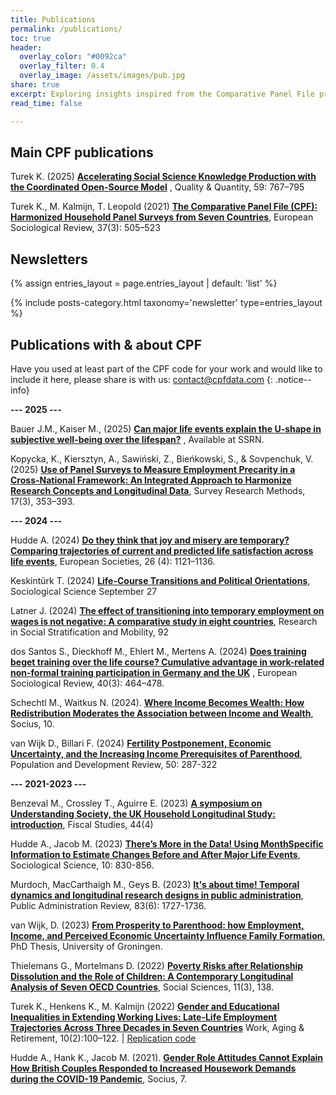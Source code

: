 ```yaml
---
title: Publications
permalink: /publications/
toc: true
header:
  overlay_color: "#0092ca"
  overlay_filter: 0.4
  overlay_image: /assets/images/pub.jpg
share: true 
excerpt: Exploring insights inspired from the Comparative Panel File project
read_time: false

---
```


## Main CPF publications

<div class="publication" markdown="1">

Turek K. (2025) **[Accelerating Social Science Knowledge Production with the Coordinated Open-Source Model](https://link.springer.com/article/10.1007/s11135-024-02020-7)** , Quality & Quantity, 59: 767–795


Turek K., M. Kalmijn, T. Leopold (2021) **[The Comparative Panel File (CPF): Harmonized Household Panel Surveys from Seven Countries](https://doi.org/10.1093/esr/jcab006)**, European Sociological Review, 37(3): 505–523  
</div>

## Newsletters
<div class="publication" markdown="1">

{% assign entries_layout = page.entries_layout | default: 'list' %}
<div class="entries-{{ entries_layout }}">
  {% include posts-category.html taxonomy='newsletter' type=entries_layout %}
</div>
</div>

## Publications with & about CPF 

<div class="publication" markdown="1">

Have you used at least part of the CPF code for your work and would like to include it here, please share is with us: [contact@cpfdata.com](mailto:contact@cpfdata.com)
{: .notice--info}

**--- 2025 ---**

Bauer J.M., Kaiser M., (2025) **[Can major life events explain the U-shape in subjective well-being over the lifespan?](http://dx.doi.org/10.2139/ssrn.5133418)** , Available at SSRN.

Kopycka, K., Kiersztyn, A., Sawiński, Z., Bieńkowski, S., & Sovpenchuk, V. (2025) **[Use of Panel Surveys to Measure Employment Precarity in a Cross-National Framework: An Integrated Approach to Harmonize Research Concepts and Longitudinal Data](https://doi.org/10.18148/srm/2023.v17i3.7989)**, Survey Research Methods, 17(3), 353–393. 

**--- 2024 ---**

Hudde A. (2024) **[Do they think that joy and misery are temporary? Comparing trajectories of current and predicted life satisfaction across life events](https://doi.org/10.1080/14616696.2023.2289653)**, European Societies, 26 (4): 1121–1136. 

Keskintürk T. (2024) **[Life-Course Transitions and Political Orientations](https://sociologicalscience.com/articles-v11-33-907/)**, Sociological Science September 27

Latner J. (2024) **[The effect of transitioning into temporary employment on wages is not negative: A comparative study in eight countries](https://doi.org/10.1016/j.rssm.2024.100957)**, Research in Social Stratification and Mobility, 92

dos Santos S., Dieckhoff M., Ehlert M., Mertens A. (2024) **[Does training beget training over the life course? Cumulative advantage in work-related non-formal training participation in Germany and the UK](https://doi.org/10.1093/esr/jcae022)** , European Sociological Review, 40(3): 464–478.

Schechtl M., Waitkus N. (2024). **[Where Income Becomes Wealth: How Redistribution Moderates the Association between Income and Wealth](https://doi.org/10.1177/23780231241261599)**, Socius, 10.

van Wijk D., Billari F. (2024) **[Fertility Postponement, Economic Uncertainty, and the Increasing Income Prerequisites of Parenthood](https://doi-org.tilburguniversity.idm.oclc.org/10.1111/padr.12624)**, Population and Development Review, 50: 287-322


**--- 2021-2023 ---**

Benzeval M., Crossley T., Aguirre E. (2023) **[A symposium on Understanding Society, the UK Household Longitudinal Study: introduction](https://doi.org/10.1111/1475-5890.12355)**, Fiscal Studies, 44(4)

Hudde A., Jacob M. (2023) **[There’s More in the Data! Using MonthSpecific Information to Estimate Changes Before and After Major Life Events](https://sociologicalscience.com/articles-v10-29-830/)**, Sociological Science, 10: 830-856.

Murdoch, MacCarthaigh M., Geys B. (2023) **[It's about time! Temporal dynamics and longitudinal research designs in public administration]( https://doi.org/10.1111/puar.13758)**, Public Administration Review, 83(6): 1727-1736.

van Wijk, D. (2023) **[From Prosperity to Parenthood: how Employment, Income, and Perceived Economic Uncertainty Influence Family Formation](https://research.rug.nl/en/publications/from-prosperity-to-parenthood-how-employment-income-and-perceived)**, PhD Thesis, University of Groningen. 

Thielemans G., Mortelmans D. (2022) **[Poverty Risks after Relationship Dissolution and the Role of Children: A Contemporary Longitudinal Analysis of Seven OECD Countries](https://doi.org/10.3390/socsci11030138)**, Social Sciences, 11(3), 138. 

Turek K., Henkens K., M. Kalmijn (2022) **[Gender and Educational Inequalities in Extending Working Lives: Late-Life Employment Trajectories Across Three Decades in Seven Countries](https://academic.oup.com/workar/advance-article/doi/10.1093/workar/waac021/6702675)** 
Work, Aging & Retirement, 10(2):100–122.  | <ins>[Replication code](https://osf.io/hakg6)</ins>  

Hudde A., Hank K., Jacob M. (2021). **[Gender Role Attitudes Cannot Explain How British Couples Responded to Increased Housework Demands during the COVID-19 Pandemic](https://doi.org/10.1177/23780231211064395)**, Socius, 7. 



</div>
